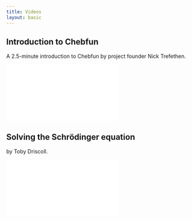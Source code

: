 ```yaml
---
title: Videos
layout: basic
---
```


## Introduction to Chebfun

A 2.5-minute introduction to Chebfun by project founder Nick Trefethen.

<div class='video-container'>
    <iframe src="//www.youtube.com/embed/qdSs_CiHKNc?rel=0" frameborder="0" allowfullscreen></iframe>
</div>

## Solving the Schrödinger equation

by Toby Driscoll.

<div class='video-container'>
    <iframe src="//www.youtube.com/embed/GZwofP8VO_w?rel=0" frameborder="0" allowfullscreen></iframe>
</div>

